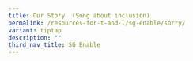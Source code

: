 ```yaml
---
title: Our Story  (Song about inclusion)
permalink: /resources-for-t-and-l/sg-enable/sorry/
variant: tiptap
description: ""
third_nav_title: SG Enable
---
```

